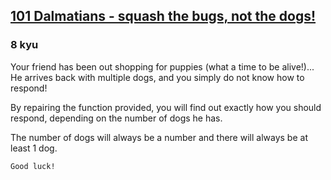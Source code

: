 <h2><a href=https://www.codewars.com/kata/56f6919a6b88de18ff000b36/train/csharp target="_blank">101 Dalmatians - squash the bugs, not the dogs!</a></h2><h3>8 kyu</h3><p>Your friend has been out shopping for puppies (what a time to be alive!)... He arrives back with multiple dogs, and you simply do not know how to respond!</p><p>By repairing the function provided, you will find out exactly how you should respond, depending on the number of dogs he has.</p><p>The number of dogs will always be a number and there will always be at least 1 dog.</p><pre><code class="language-agda">Good luck!</code></pre><pre style="display: none;"><code class="language-r"><span class="cm-variable">The</span> <span class="cm-variable">expected</span> <span class="cm-variable">behaviour</span> <span class="cm-variable">is</span> <span class="cm-variable">as</span> <span class="cm-variable">follows</span><span class="cm-operator">:</span><span class="cm-operator">-</span> <span class="cm-variable">Your</span> <span class="cm-variable">friend</span> <span class="cm-variable">has</span> <span class="cm-variable">fewer</span> <span class="cm-variable">than</span> <span class="cm-number">10</span> <span class="cm-variable">dogs</span><span class="cm-operator">:</span>                    <span class="cm-string">"</span><span class="cm-string">Hardly any"</span><span class="cm-operator">-</span> <span class="cm-variable">Your</span> <span class="cm-variable">friend</span> <span class="cm-variable">has</span> <span class="cm-variable">at</span> <span class="cm-variable">least</span> <span class="cm-number">10</span> <span class="cm-variable">but</span> <span class="cm-variable">fewer</span> <span class="cm-variable">than</span> <span class="cm-number">51</span> <span class="cm-variable">dogs</span><span class="cm-operator">:</span>    <span class="cm-string">"</span><span class="cm-string">More than a handful!"</span><span class="cm-operator">-</span> <span class="cm-variable">Your</span> <span class="cm-variable">friend</span> <span class="cm-variable">has</span> <span class="cm-variable">at</span> <span class="cm-variable">least</span> <span class="cm-number">51</span> <span class="cm-variable">but</span> <span class="cm-variable">not</span> <span class="cm-variable">exactly</span> <span class="cm-number">101</span> <span class="cm-variable">dogs</span><span class="cm-operator">:</span>  <span class="cm-string">"</span><span class="cm-string">Woah that's a lot of dogs!"</span><span class="cm-operator">-</span> <span class="cm-variable">Your</span> <span class="cm-variable">friend</span> <span class="cm-variable">has</span> <span class="cm-number">101</span> <span class="cm-variable">dogs</span><span class="cm-operator">:</span>                              <span class="cm-string">"</span><span class="cm-string">101 DALMATIANS!!!"</span><span class="cm-variable">Your</span> <span class="cm-variable">friend</span> <span class="cm-variable">will</span> <span class="cm-variable">always</span> <span class="cm-variable">have</span> <span class="cm-variable">between</span> <span class="cm-number">1</span> <span class="cm-variable">and</span> <span class="cm-number">101</span> <span class="cm-variable">dogs</span>, <span class="cm-variable">inclusive.</span></code></pre>
